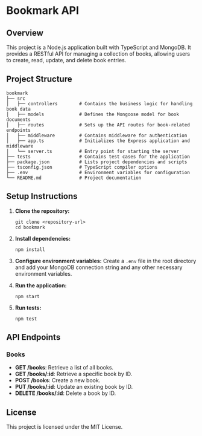 # Bookmark API

## Overview
This project is a Node.js application built with TypeScript and MongoDB. It provides a RESTful API for managing a collection of books, allowing users to create, read, update, and delete book entries.

## Project Structure
```
bookmark
├── src
│   ├── controllers        # Contains the business logic for handling book data
│   ├── models             # Defines the Mongoose model for book documents
│   ├── routes             # Sets up the API routes for book-related endpoints
│   ├── middleware         # Contains middleware for authentication
│   ├── app.ts             # Initializes the Express application and middleware
│   └── server.ts          # Entry point for starting the server
├── tests                  # Contains test cases for the application
├── package.json           # Lists project dependencies and scripts
├── tsconfig.json          # TypeScript compiler options
├── .env                   # Environment variables for configuration
└── README.md              # Project documentation
```

## Setup Instructions

1. **Clone the repository:**
   ```
   git clone <repository-url>
   cd bookmark
   ```

2. **Install dependencies:**
   ```
   npm install
   ```

3. **Configure environment variables:**
   Create a `.env` file in the root directory and add your MongoDB connection string and any other necessary environment variables.

4. **Run the application:**
   ```
   npm start
   ```

5. **Run tests:**
   ```
   npm test
   ```

## API Endpoints

### Books
- **GET /books**: Retrieve a list of all books.
- **GET /books/:id**: Retrieve a specific book by ID.
- **POST /books**: Create a new book.
- **PUT /books/:id**: Update an existing book by ID.
- **DELETE /books/:id**: Delete a book by ID.

## License
This project is licensed under the MIT License.